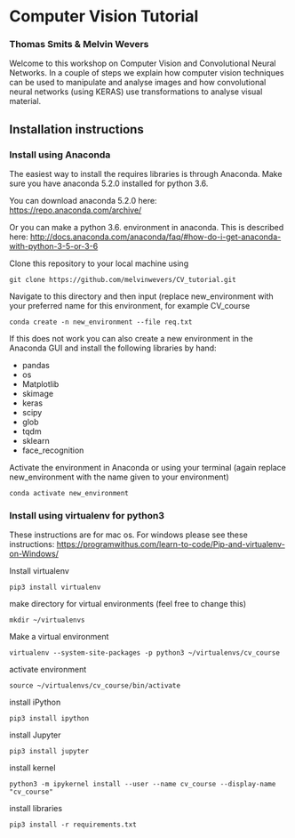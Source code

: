 # Computer Vision Tutorial
### Thomas Smits & Melvin Wevers

Welcome to this workshop on Computer Vision and Convolutional Neural Networks. In a couple of steps we explain how computer vision techniques can be used to manipulate and analyse images and how convolutional neural networks (using KERAS) use transformations to analyse visual material.

## Installation instructions

### Install using Anaconda

The easiest way to install the requires libraries is through Anaconda. Make sure you have anaconda 5.2.0 installed for python 3.6. 

You can download anaconda 5.2.0 here: https://repo.anaconda.com/archive/

Or you can make a python 3.6. environment in anaconda. This is described here: http://docs.anaconda.com/anaconda/faq/#how-do-i-get-anaconda-with-python-3-5-or-3-6


Clone this repository to your local machine using

`git clone https://github.com/melvinwevers/CV_tutorial.git`

Navigate to this directory and then input (replace new_environment with your preferred name for this environment, for example CV_course

`conda create -n new_environment --file req.txt` 

If this does not work you can also create a new environment in the Anaconda GUI and install the following libraries by hand:

* pandas
* os
* Matplotlib
* skimage
* keras
* scipy
* glob
* tqdm
* sklearn
* face_recognition

Activate the environment in Anaconda or using your terminal (again replace new_environment with the name given to your environment)

`conda activate new_environment`

### Install using virtualenv for python3 
These instructions are for mac os. 
For windows please see these instructions: https://programwithus.com/learn-to-code/Pip-and-virtualenv-on-Windows/

Install virtualenv

`pip3 install virtualenv`

make directory for virtual environments (feel free to change this)

`mkdir ~/virtualenvs`

Make a virtual environment

`virtualenv --system-site-packages -p python3 ~/virtualenvs/cv_course`

activate environment

`source ~/virtualenvs/cv_course/bin/activate`

install iPython

`pip3 install ipython`

install Jupyter

`pip3 install jupyter`

install kernel

`python3 -m ipykernel install --user --name cv_course --display-name "cv_course"`

install libraries

`pip3 install -r requirements.txt`

